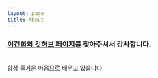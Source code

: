```yaml
---
layout: page
title: About
---
```


### [이건희의 깃허브 페이지](/2024/10/02/Introduction)를 찾아주셔서 감사합니다.
<br>
<span class="message">
  항상 즐거운 마음으로 배우고 있습니다.
</span>

